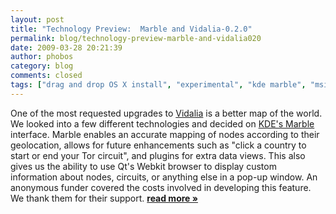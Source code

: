 ```yaml
---
layout: post
title: "Technology Preview:  Marble and Vidalia-0.2.0"
permalink: blog/technology-preview-marble-and-vidalia020
date: 2009-03-28 20:21:39
author: phobos
category: blog
comments: closed
tags: ["drag and drop OS X install", "experimental", "kde marble", "msi installer", "Qt updates", "technology preview", "vidalia"]
---
```


One of the most requested upgrades to [Vidalia](https://www.torproject.org/vidalia/) is a better map of the world. We looked into a few different technologies and decided on [KDE's Marble](http://edu.kde.org/marble/) interface. Marble enables an accurate mapping of nodes according to their geolocation, allows for future enhancements such as "click a country to start or end your Tor circuit", and plugins for extra data views. This also gives us the ability to use Qt's Webkit browser to display custom information about nodes, circuits, or anything else in a pop-up window. An anonymous funder covered the costs involved in developing this feature. We thank them for their support. [**read more »**](https://blog.torproject.org/blog/technology-preview-marble-and-vidalia020)
